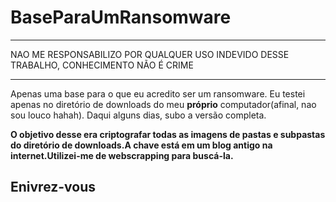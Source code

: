 # BaseParaUmRansomware

*****************************************************************************************
NAO ME RESPONSABILIZO POR QUALQUER USO INDEVIDO DESSE TRABALHO, CONHECIMENTO NÃO É CRIME
*****************************************************************************************

Apenas uma base para o que eu acredito ser um ransomware. Eu testei apenas no diretório de downloads do meu <strong>próprio</strong> computador(afinal, nao sou louco hahah). Daqui alguns dias, subo a versão completa.

<strong>O objetivo desse era criptografar todas as imagens de pastas e subpastas do diretório de downloads.A chave está em um blog antigo na internet.Utilizei-me de  webscrapping para buscá-la.</strong>

<h2>Enivrez-vous</h2>
